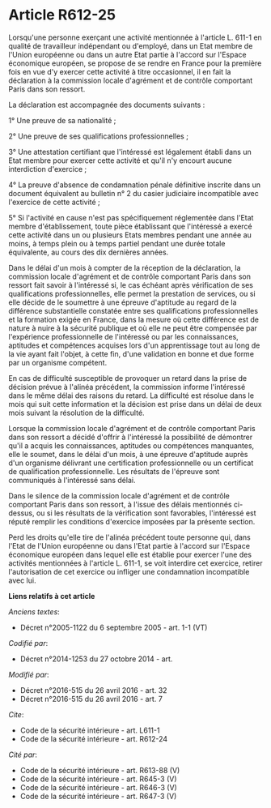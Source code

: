 # Article R612-25

Lorsqu'une personne exerçant une activité mentionnée à l'article L. 611-1 en qualité de travailleur indépendant ou d'employé,
dans un Etat membre de l'Union européenne ou dans un autre Etat partie à l'accord sur l'Espace économique européen, se
propose de se rendre en France pour la première fois en vue d'y exercer cette activité à titre occasionnel, il en fait la
déclaration à la commission locale d'agrément et de contrôle comportant Paris dans son ressort. 

La déclaration est accompagnée des documents suivants : 

1° Une preuve de sa nationalité ; 

2° Une preuve de ses qualifications professionnelles ; 

3° Une attestation certifiant que l'intéressé est légalement établi dans un Etat membre pour exercer cette activité et qu'il
n'y encourt aucune interdiction d'exercice ; 

4° La preuve d'absence de condamnation pénale définitive inscrite dans un document équivalent au bulletin n° 2 du casier
judiciaire incompatible avec l'exercice de cette activité ; 

5° Si l'activité en cause n'est pas spécifiquement réglementée dans l'Etat membre d'établissement, toute pièce établissant
que l'intéressé a exercé cette activité dans un ou plusieurs Etats membres pendant une année au moins, à temps plein ou à
temps partiel pendant une durée totale équivalente, au cours des dix dernières années. 

Dans le délai d'un mois à compter de la réception de la déclaration, la commission locale d'agrément et de contrôle
comportant Paris dans son ressort fait savoir à l'intéressé si, le cas échéant après vérification de ses qualifications
professionnelles, elle permet la prestation de services, ou si elle décide de le soumettre à une épreuve d'aptitude au regard
de la différence substantielle constatée entre ses qualifications professionnelles et la formation exigée en France, dans la
mesure où cette différence est de nature à nuire à la sécurité publique et où elle ne peut être compensée par l'expérience
professionnelle de l'intéressé ou par les connaissances, aptitudes et compétences acquises lors d'un apprentissage tout au
long de la vie ayant fait l'objet, à cette fin, d'une validation en bonne et due forme par un organisme compétent. 

En cas de difficulté susceptible de provoquer un retard dans la prise de décision prévue à l'alinéa précédent, la commission
informe l'intéressé dans le même délai des raisons du retard. La difficulté est résolue dans le mois qui suit cette
information et la décision est prise dans un délai de deux mois suivant la résolution de la difficulté. 

Lorsque la commission locale d'agrément et de contrôle comportant Paris dans son ressort a décidé d'offrir à l'intéressé la
possibilité de démontrer qu'il a acquis les connaissances, aptitudes ou compétences manquantes, elle le soumet, dans le délai
d'un mois, à une épreuve d'aptitude auprès d'un organisme délivrant une certification professionnelle ou un certificat de
qualification professionnelle. Les résultats de l'épreuve sont communiqués à l'intéressé sans délai. 

Dans le silence de la commission locale d'agrément et de contrôle comportant Paris dans son ressort, à l'issue des délais
mentionnés ci-dessus, ou si les résultats de la vérification sont favorables, l'intéressé est réputé remplir les conditions
d'exercice imposées par la présente section. 

Perd les droits qu'elle tire de l'alinéa précédent toute personne qui, dans l'Etat de l'Union européenne ou dans l'Etat
partie à l'accord sur l'Espace économique européen dans lequel elle est établie pour exercer l'une des activités mentionnées
à l'article L. 611-1, se voit interdire cet exercice, retirer l'autorisation de cet exercice ou infliger une condamnation
incompatible avec lui.

**Liens relatifs à cet article**

_Anciens textes_:

  - Décret n°2005-1122 du 6 septembre 2005 - art. 1-1 (VT)

_Codifié par_:

  - Décret n°2014-1253 du 27 octobre 2014 - art.

_Modifié par_:

  - Décret n°2016-515 du 26 avril 2016 - art. 32
  - Décret n°2016-515 du 26 avril 2016 - art. 7

_Cite_:

  - Code de la sécurité intérieure - art. L611-1
  - Code de la sécurité intérieure - art. R612-24

_Cité par_:

  - Code de la sécurité intérieure - art. R613-88 (V)
  - Code de la sécurité intérieure - art. R645-3 (V)
  - Code de la sécurité intérieure - art. R646-3 (V)
  - Code de la sécurité intérieure - art. R647-3 (V)
